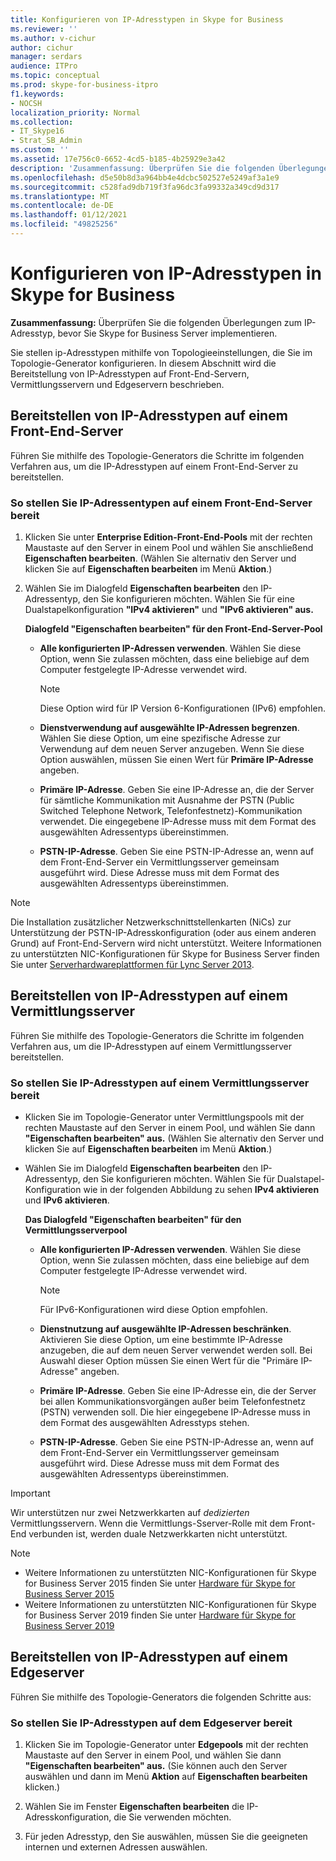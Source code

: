 ```yaml
---
title: Konfigurieren von IP-Adresstypen in Skype for Business
ms.reviewer: ''
ms.author: v-cichur
author: cichur
manager: serdars
audience: ITPro
ms.topic: conceptual
ms.prod: skype-for-business-itpro
f1.keywords:
- NOCSH
localization_priority: Normal
ms.collection:
- IT_Skype16
- Strat_SB_Admin
ms.custom: ''
ms.assetid: 17e756c0-6652-4cd5-b185-4b25929e3a42
description: 'Zusammenfassung: Überprüfen Sie die folgenden Überlegungen zum IP-Adresstyp, bevor Sie Skype for Business Server implementieren.'
ms.openlocfilehash: d5e50b8d3a964bb4e4dcbc502527e5249af3a1e9
ms.sourcegitcommit: c528fad9db719f3fa96dc3fa99332a349cd9d317
ms.translationtype: MT
ms.contentlocale: de-DE
ms.lasthandoff: 01/12/2021
ms.locfileid: "49825256"
---
```

# <a name="configure-ip-address-types-in-skype-for-business"></a>Konfigurieren von IP-Adresstypen in Skype for Business

**Zusammenfassung:** Überprüfen Sie die folgenden Überlegungen zum IP-Adresstyp, bevor Sie Skype for Business Server implementieren.

Sie stellen ip-Adresstypen mithilfe von Topologieeinstellungen, die Sie im Topologie-Generator konfigurieren. In diesem Abschnitt wird die Bereitstellung von IP-Adresstypen auf Front-End-Servern, Vermittlungsservern und Edgeservern beschrieben.

## <a name="deploy-ip-address-types-on-a-front-end-server"></a>Bereitstellen von IP-Adresstypen auf einem Front-End-Server

Führen Sie mithilfe des Topologie-Generators die Schritte im folgenden Verfahren aus, um die IP-Adresstypen auf einem Front-End-Server zu bereitstellen.

### <a name="to-deploy-ip-address-types-on-a-front-end-server"></a>So stellen Sie IP-Adressentypen auf einem Front-End-Server bereit

1. Klicken Sie unter **Enterprise Edition-Front-End-Pools** mit der rechten Maustaste auf den Server in einem Pool und wählen Sie anschließend **Eigenschaften bearbeiten**. (Wählen Sie alternativ den Server und klicken Sie auf **Eigenschaften bearbeiten** im Menü **Aktion**.)

2. Wählen Sie im Dialogfeld **Eigenschaften bearbeiten** den IP-Adressentyp, den Sie konfigurieren möchten. Wählen Sie für eine Dualstapelkonfiguration **"IPv4 aktivieren"** und **"IPv6 aktivieren" aus.**

   **Dialogfeld "Eigenschaften bearbeiten" für den Front-End-Server-Pool**

   - **Alle konfigurierten IP-Adressen verwenden**. Wählen Sie diese Option, wenn Sie zulassen möchten, dass eine beliebige auf dem Computer festgelegte IP-Adresse verwendet wird.

     > [!NOTE]
     > Diese Option wird für IP Version 6-Konfigurationen (IPv6) empfohlen.

   - **Dienstverwendung auf ausgewählte IP-Adressen begrenzen**. Wählen Sie diese Option, um eine spezifische Adresse zur Verwendung auf dem neuen Server anzugeben. Wenn Sie diese Option auswählen, müssen Sie einen Wert für **Primäre IP-Adresse** angeben.

   - **Primäre IP-Adresse**. Geben Sie eine IP-Adresse an, die der Server für sämtliche Kommunikation mit Ausnahme der PSTN (Public Switched Telephone Network, Telefonfestnetz)-Kommunikation verwendet. Die eingegebene IP-Adresse muss mit dem Format des ausgewählten Adressentyps übereinstimmen.

   - **PSTN-IP-Adresse**. Geben Sie eine PSTN-IP-Adresse an, wenn auf dem Front-End-Server ein Vermittlungsserver gemeinsam ausgeführt wird. Diese Adresse muss mit dem Format des ausgewählten Adressentyps übereinstimmen.

> [!NOTE]
> Die Installation zusätzlicher Netzwerkschnittstellenkarten (NiCs) zur Unterstützung der PSTN-IP-Adresskonfiguration (oder aus einem anderen Grund) auf Front-End-Servern wird nicht unterstützt. Weitere Informationen zu unterstützten NIC-Konfigurationen für Skype for Business Server finden Sie unter [Serverhardwareplattformen für Lync Server 2013](https://technet.microsoft.com/library/c964c1c0-0153-472b-88ad-a38866e0df0c.aspx).

## <a name="deploy-ip-address-types-on-a-mediation-server"></a>Bereitstellen von IP-Adresstypen auf einem Vermittlungsserver

Führen Sie mithilfe des Topologie-Generators die Schritte im folgenden Verfahren aus, um die IP-Adresstypen auf einem Vermittlungsserver bereitstellen.

### <a name="to-deploy-ip-address-types-on-a-mediation-server"></a>So stellen Sie IP-Adresstypen auf einem Vermittlungsserver bereit

- Klicken Sie im Topologie-Generator unter Vermittlungspools mit der rechten Maustaste auf den Server in einem Pool, und wählen Sie dann **"Eigenschaften bearbeiten" aus.** (Wählen Sie alternativ den Server und klicken Sie auf **Eigenschaften bearbeiten** im Menü **Aktion**.)

- Wählen Sie im Dialogfeld **Eigenschaften bearbeiten** den IP-Adressentyp, den Sie konfigurieren möchten. Wählen Sie für Dualstapel-Konfiguration wie in der folgenden Abbildung zu sehen **IPv4 aktivieren** und **IPv6 aktivieren**.

   **Das Dialogfeld "Eigenschaften bearbeiten" für den Vermittlungsserverpool**

  - **Alle konfigurierten IP-Adressen verwenden**. Wählen Sie diese Option, wenn Sie zulassen möchten, dass eine beliebige auf dem Computer festgelegte IP-Adresse verwendet wird.

    > [!NOTE]
    > Für IPv6-Konfigurationen wird diese Option empfohlen.

  - **Dienstnutzung auf ausgewählte IP-Adressen beschränken**. Aktivieren Sie diese Option, um eine bestimmte IP-Adresse anzugeben, die auf dem neuen Server verwendet werden soll. Bei Auswahl dieser Option müssen Sie einen Wert für die "Primäre IP-Adresse" angeben.

  - **Primäre IP-Adresse**. Geben Sie eine IP-Adresse ein, die der Server bei allen Kommunikationsvorgängen außer beim Telefonfestnetz (PSTN) verwenden soll. Die hier eingegebene IP-Adresse muss in dem Format des ausgewählten Adresstyps stehen.

  - **PSTN-IP-Adresse**. Geben Sie eine PSTN-IP-Adresse an, wenn auf dem Front-End-Server ein Vermittlungsserver gemeinsam ausgeführt wird. Diese Adresse muss mit dem Format des ausgewählten Adressentyps übereinstimmen.
> [!IMPORTANT]
> Wir unterstützen nur zwei Netzwerkkarten auf *dedizierten* Vermittlungsservern. Wenn die Vermittlungs-Sserver-Rolle mit dem Front-End verbunden ist, werden duale Netzwerkkarten nicht unterstützt. 

> [!NOTE]
> - Weitere Informationen zu unterstützten NIC-Konfigurationen für Skype for Business Server 2015 finden Sie unter [Hardware für Skype for Business Server 2015](../requirements-for-your-environment/server-requirements.md#hardware-for-skype-for-business-server-2015)
> - Weitere Informationen zu unterstützten NIC-Konfigurationen für Skype for Business Server 2019 finden Sie unter [Hardware für Skype for Business Server 2019](../../../SfBServer2019/plan/system-requirements.md#hardware-for-skype-for-business-server-2019)



## <a name="deploy-ip-address-types-on-an-edge-server"></a>Bereitstellen von IP-Adresstypen auf einem Edgeserver

Führen Sie mithilfe des Topologie-Generators die folgenden Schritte aus:

### <a name="to-deploy-ip-address-types-on-an-edge-server"></a>So stellen Sie IP-Adresstypen auf dem Edgeserver bereit

1. Klicken Sie im Topologie-Generator unter **Edgepools** mit der rechten Maustaste auf den Server in einem Pool, und wählen Sie dann **"Eigenschaften bearbeiten" aus.** (Sie können auch den Server auswählen und dann im Menü **Aktion** auf **Eigenschaften bearbeiten** klicken.)

2. Wählen Sie im Fenster **Eigenschaften bearbeiten** die IP-Adresskonfiguration, die Sie verwenden möchten.

3. Für jeden Adresstyp, den Sie auswählen, müssen Sie die geeigneten internen und externen Adressen auswählen.

